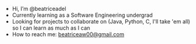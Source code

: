 - Hi, I’m @beatriceadel
- Currently learning as a Software Engineering undergrad
- Looking for projects to collaborate on (Java, Python, C, I'll take 'em all) so I can learn as much as I can
- How to reach me: beatriceaw00@gmail.com

<!---
beatriceadel/beatriceadel is a ✨ special ✨ repository because its `README.md` (this file) appears on your GitHub profile.
You can click the Preview link to take a look at your changes.
--->
